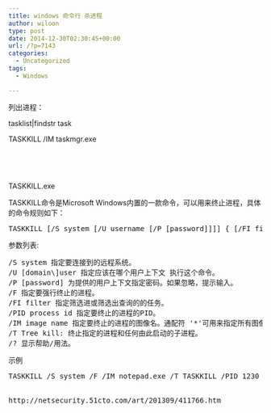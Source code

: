 ```yaml
---
title: windows 命令行 杀进程
author: wiloon
type: post
date: 2014-12-30T02:30:45+00:00
url: /?p=7143
categories:
  - Uncategorized
tags:
  - Windows

---
```

列出进程：

tasklist|findstr task

TASKKILL /IM taskmgr.exe

&nbsp;

&nbsp;

TASKKILL.exe

TASKKILL命令是Microsoft Windows内置的一款命令，可以用来终止进程，具体的命令规则如下：

<pre>TASKKILL [/S system [/U username [/P [password]]]] { [/FI filter] [/PID processid | /IM imagename] } [/F] [/T]</pre>

参数列表:

<pre>/S system 指定要连接到的远程系统。
/U [domain\]user 指定应该在哪个用户上下文 执行这个命令。 
/P [password] 为提供的用户上下文指定密码。如果忽略，提示输入。 
/F 指定要强行终止的进程。 
/FI filter 指定筛选进或筛选出查询的的任务。 
/PID process id 指定要终止的进程的PID。 
/IM image name 指定要终止的进程的图像名。通配符 '*'可用来指定所有图像名。 
/T Tree kill: 终止指定的进程和任何由此启动的子进程。
/? 显示帮助/用法。</pre>

示例

<pre>TASKKILL /S system /F /IM notepad.exe /T TASKKILL /PID 1230 /PID 1241 /PID 1253 /T TASKKILL /F /IM QQ.exe


http://netsecurity.51cto.com/art/201309/411766.htm</pre>